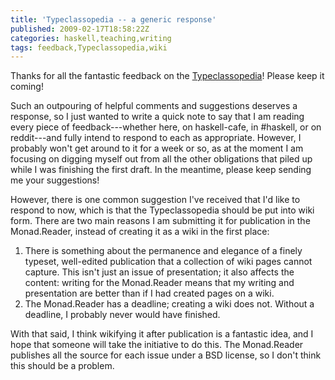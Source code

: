 ```yaml
---
title: 'Typeclassopedia -- a generic response'
published: 2009-02-17T18:58:22Z
categories: haskell,teaching,writing
tags: feedback,Typeclassopedia,wiki
---
```


Thanks for all the fantastic feedback on the <a href="http://byorgey.wordpress.com/2009/02/16/the-typeclassopedia-request-for-feedback/">Typeclassopedia</a>!  Please keep it coming!

Such an outpouring of helpful comments and suggestions deserves a response, so I just wanted to write a quick note to say that I am reading every piece of feedback---whether here, on haskell-cafe, in #haskell, or on reddit---and fully intend to respond to each as appropriate.  However, I probably won't get around to it for a week or so, as at the moment I am focusing on digging myself out from all the other obligations that piled up while I was finishing the first draft.  In the meantime, please keep sending me your suggestions!

However, there is one common suggestion I've received that I'd like to respond to now, which is that the Typeclassopedia should be put into wiki form.  There are two main reasons I am submitting it for publication in the Monad.Reader, instead of creating it as a wiki in the first place:
<ol>
	<li>There is something about the permanence and elegance of a finely typeset, well-edited publication that a collection of wiki pages cannot capture.  This isn't just an issue of presentation; it also affects the content: writing for the Monad.Reader means that my writing and presentation are better than if I had created pages on a wiki.</li>
	<li>The Monad.Reader has a deadline; creating a wiki does not.  Without a deadline, I probably never would have finished.</li>
</ol>
With that said, I think wikifying it after publication is a fantastic idea, and I hope that someone will take the initiative to do this.  The Monad.Reader publishes all the source for each issue under a BSD license, so I don't think this should be a problem.

